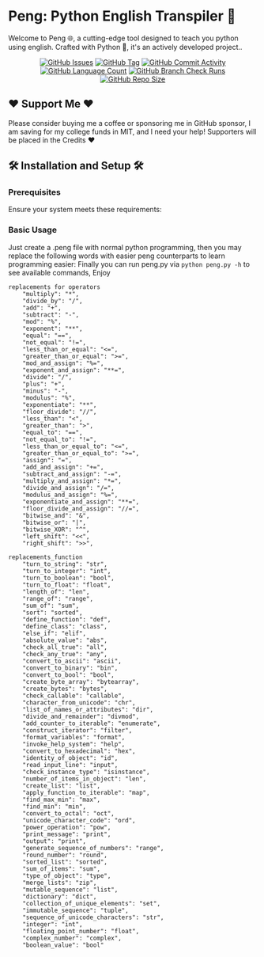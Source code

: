 # Peng: Python English Transpiler 📎

Welcome to Peng 🌐,
a cutting-edge tool
designed to teach you python using english.
Crafted with Python 🐍,
it's an actively developed project..

<div align="center">
    <a href="https://github.com/DefinetlyNotAI/Peng/issues"><img src="https://img.shields.io/github/issues/DefinetlyNotAI/Peng" alt="GitHub Issues"></a>
    <a href="https://github.com/DefinetlyNotAI/Peng/tags"><img src="https://img.shields.io/github/v/tag/DefinetlyNotAI/Peng" alt="GitHub Tag"></a>
    <a href="https://github.com/DefinetlyNotAI/Peng/graphs/commit-activity"><img src="https://img.shields.io/github/commit-activity/t/DefinetlyNotAI/Peng" alt="GitHub Commit Activity"></a>
    <a href="https://github.com/DefinetlyNotAI/Peng/languages"><img src="https://img.shields.io/github/languages/count/DefinetlyNotAI/Peng" alt="GitHub Language Count"></a>
    <a href="https://github.com/DefinetlyNotAI/Peng/actions"><img src="https://img.shields.io/github/check-runs/DefinetlyNotAI/Peng/main" alt="GitHub Branch Check Runs"></a>
    <a href="https://github.com/DefinetlyNotAI/Peng"><img src="https://img.shields.io/github/repo-size/DefinetlyNotAI/Peng" alt="GitHub Repo Size"></a>
</div>

## ❤️ Support Me ❤️

Please consider buying me a coffee or sponsoring me in GitHub sponsor,
I am saving for my college funds in MIT, and I need your help!
Supporters will be placed in the Credits ❤️

## 🛠️ Installation and Setup 🛠️

### Prerequisites

Ensure your system meets these requirements:

### Basic Usage

Just create a .peng file with normal python programming, then you may replace the following words with easier peng counterparts to learn programming easier:
Finally you can run peng.py via `python peng.py -h` to see available commands, Enjoy

```
replacements for operators
    "multiply": "*",
    "divide_by": "/",
    "add": "+",
    "subtract": "-",
    "mod": "%",
    "exponent": "**",
    "equal": "==",
    "not_equal": "!=",
    "less_than_or_equal": "<=",
    "greater_than_or_equal": ">=",
    "mod_and_assign": "%=",
    "exponent_and_assign": "**=",
    "divide": "/",
    "plus": "+",
    "minus": "-",
    "modulus": "%",
    "exponentiate": "**",
    "floor_divide": "//",
    "less_than": "<",
    "greater_than": ">",
    "equal_to": "==",
    "not_equal_to": "!=",
    "less_than_or_equal_to": "<=",
    "greater_than_or_equal_to": ">=",
    "assign": "=",
    "add_and_assign": "+=",
    "subtract_and_assign": "-=",
    "multiply_and_assign": "*=",
    "divide_and_assign": "/=",
    "modulus_and_assign": "%=",
    "exponentiate_and_assign": "**=",
    "floor_divide_and_assign": "//=",
    "bitwise_and": "&",
    "bitwise_or": "|",
    "bitwise_XOR": "^",
    "left_shift": "<<",
    "right_shift": ">>",

replacements_function
    "turn_to_string": "str",
    "turn_to_integer": "int",
    "turn_to_boolean": "bool",
    "turn_to_float": "float",
    "length_of": "len",
    "range_of": "range",
    "sum_of": "sum",
    "sort": "sorted",
    "define_function": "def",
    "define_class": "class",
    "else_if": "elif",
    "absolute_value": "abs",
    "check_all_true": "all",
    "check_any_true": "any",
    "convert_to_ascii": "ascii",
    "convert_to_binary": "bin",
    "convert_to_bool": "bool",
    "create_byte_array": "bytearray",
    "create_bytes": "bytes",
    "check_callable": "callable",
    "character_from_unicode": "chr",
    "list_of_names_or_attributes": "dir",
    "divide_and_remainder": "divmod",
    "add_counter_to_iterable": "enumerate",
    "construct_iterator": "filter",
    "format_variables": "format",
    "invoke_help_system": "help",
    "convert_to_hexadecimal": "hex",
    "identity_of_object": "id",
    "read_input_line": "input",
    "check_instance_type": "isinstance",
    "number_of_items_in_object": "len",
    "create_list": "list",
    "apply_function_to_iterable": "map",
    "find_max_min": "max",
    "find_min": "min",
    "convert_to_octal": "oct",
    "unicode_character_code": "ord",
    "power_operation": "pow",
    "print_message": "print",
    "output": "print",
    "generate_sequence_of_numbers": "range",
    "round_number": "round",
    "sorted_list": "sorted",
    "sum_of_items": "sum",
    "type_of_object": "type",
    "merge_lists": "zip",
    "mutable_sequence": "list",
    "dictionary": "dict",
    "collection_of_unique_elements": "set",
    "immutable_sequence": "tuple",
    "sequence_of_unicode_characters": "str",
    "integer": "int",
    "floating_point_number": "float",
    "complex_number": "complex",
    "boolean_value": "bool"
```
